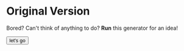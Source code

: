 # Original Version
Bored?
Can't think of anything to do? 
**Run** this generator for an idea!


<html>
  
<button onclick="myTask()">let's go</button>

<script>
const url = "https://raw.githubusercontent.com/Hope-T/whattodo/gh-pages/whattodo.txt";
let myTask = async () => {
	let response = await fetch(url)
	if (response.status == 200){
		var text = await response.text();
		var textByLine = text.split('\n');
		alert(textByLine[getRandomNumber(textByLine)]);
	}
}
	
function getRandomNumber(myArray){
	return(Math.floor((Math.random() * myArray.length));


}
</script>
</html>
  


